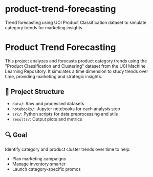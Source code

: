 # product-trend-forecasting
Trend forecasting using UCI Product Classification dataset to simulate category trends for marketing insights

# Product Trend Forecasting

This project analyzes and forecasts product category trends using the "Product Classification and Clustering" dataset from the UCI Machine Learning Repository. It simulates a time dimension to study trends over time, providing marketing and strategic insights.

## 📁 Project Structure
- `data/`: Raw and processed datasets
- `notebooks/`: Jupyter notebooks for each analysis step
- `src/`: Python scripts for data preprocessing and utils
- `results/`: Output plots and metrics

## 🔍 Goal
Identify category and product cluster trends over time to help:
- Plan marketing campaigns
- Manage inventory smarter
- Launch category-specific promos
